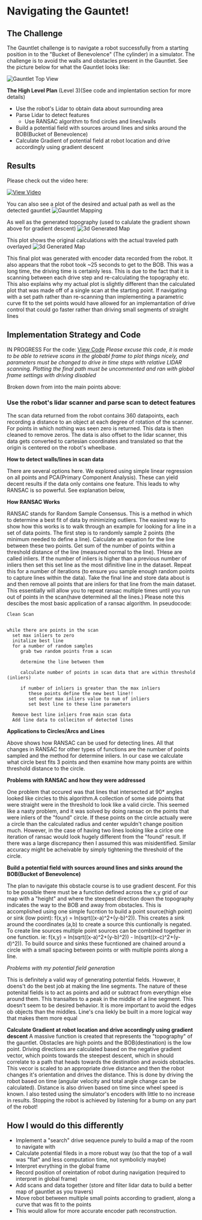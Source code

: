 # Navigating the Gauntet!
## The Challenge
The Gauntlet challenge is to navigate a robot successfully from a starting position in to the "Bucket of Benevolence" (The cylinder) in a simulator. The challenge is to avoid the walls and obstacles present in the Gauntlet. See the picture below for what the Gauntlet looks like:

![Gauntlet Top View](/gauntlet/pics/gauntletTop.PNG)


__The High Level Plan__ (Level 3)(See code and implentation section for more details)
* Use the robot's Lidar to obtain data about surrounding area
* Parse Lidar to detect features
    * Use RANSAC algorithm to find circles and lines/walls
* Build a potential field with sources around lines and sinks around the BOB(Bucket of Benevolence)
* Calculate Gradient of potential field at robot location and drive accordingly using gradient descent

## Results
Please check out the video here:

[![View Video](http://img.youtube.com/vi/B3F49UcYbRM/0.jpg)](http://www.youtube.com/watch?v=B3F49UcYbRM "Navigating the Gauntlet")

You can also see a plot of the desired and actual path as well as the detected gauntlet 
![Gauntlet Mapping](/gauntlet/pics/gauntletMapping.png)

As well as the generated topography (used to calulate the gradient shown above for gradient descent)
![3d Generated Map](/gauntlet/pics/Gauntlet%20Mesh.png)

This plot shows the original calculations with the actual traveled path overlayed
![3d Generated Map](/gauntlet/pics/actualpath.png)

This final plot was generated with encoder data recorded from the robot. It also appears that the robot took ~25 seconds to get to the BOB. This was a long time, the driving time is certainly less. This is due to the fact that it is scanning between each drive step and re-calculating the topography etc. This also explains why my actual plot is slightly different than the calculated plot that was made off of a single scan at the starting point. If navigating with a set path rather than re-scanning than implementing a parametric curve fit to the set points would have allowed for an implemantation of drive control that could go faster rather than driving small segments of straight lines 


## Implementation Strategy and Code
IN PROGRESS
For the code: [View Code](/gauntlet/gauntletNav.m)
*Please excuse this code, it is made to be able to retrieve scans in the globabl frame to plot things nicely, and parameters must be changed to drive in time steps with relative LIDAR scanning. Plotting the final path must be uncommented and ran with global frame settings with driving disabled*

Broken down from into the main points above:
### Use the robot's lidar scanner and parse scan to detect features
The scan data returned from the robot contains 360 datapoints, each recording a distance to an object at each degree of rotation of the scanner. For points in which nothing was seen zero is returned. This data is then cleaned to remove zeros. The data is also offset to the lidar scanner, this data gets converted to cartesian coordinates and translated so that the origin is centered on the robot's wheelbase.


__How to detect walls/lines in scan data__

There are several options here. We explored using simple linear regression on all points and PCA(Primary Component Analysis). These can yield decent results if the data only contains one feature. This leads to why RANSAC is so powerful. See explanation below,


__How RANSAC Works__

RANSAC stands for Random Sample Consensus. This is a method in which to determine a best fit of data by minimizing outliers. The easiest way to show how this works is to walk through an example for looking for a line in a set of data points. The first step is to randomly sample 2 points (the minimum needed to define a line). Calculate an equation for the line between these two points. Get sum of the number of points within a threshold distance of the line (measured normal to the line). THese are called inliers. If the number of inliers is higher than a previous number of inliers then set this set line as the most difinitive line in the dataset. Repeat this for a number of iterations (to ensure you sample enough random points to capture lines within the data). Take the final line and store data about is and then remove all points that are inliers for that line from the main dataset. This essentially will allow you to repeat ransac multiple times until you run out of points in the scan(have determined all the lines.) Please note this descibes the most basic application of a ransac algorithm.
In pseudocode:

    
    Clean Scan
    
    
    while there are points in the scan
      set max inliers to zero
      initalize best line
      for a number of random samples
         grab two random points from a scan
         
         determine the line between them
         
         calculate number of points in scan data that are within threshold (inliers)
         
         if number of inliers is greater than the max inliers
            these points define the new best line!!
            set outer max inliers value to num of inliers
            set best line to these line parameters
            
      Remove best line inliers from main scan data
      Add line data to colleciton of detected lines


__Applications to Circles/Arcs and Lines__

Above shows how RANSAC can be used for detecting lines. All that changes in RANSAC for other types of functions are the number of points sampled and the method for determine inliers. In our case we calculate what circle best fits 3 points and then examine how many points are within threshold distance to the circle.
  
  
__Problems with RANSAC and how they were addressed__

One problem that occured was that lines that intersected at 90* angles looked like circles to this algorithm.A collection of some side points that were straight were in the threshold to look like a valid circle. This seemed like a nasty problem, and it was solved by doing ransac on the points that were inliers of the  "found" circle. If these points on the circle actually were a circle than the calculated radius and center wpuldn't change position much. However, in the case of having two lines looking like a cirlce one iteration of ransac would look hugely different from the "found" result. If there was a large discrepancy then I assumed this was misidentified. Similar accuracy might be acheivable by simply tightening the threshold of the circle.

    
__Build a potential field with sources around lines and sinks around the BOB(Bucket of Benevolence)__

The plan to navigate this obstacle course is to use gradient descent. For this to be possible there must be a function defined across the x,y grid of our map with a "height" and where the steepest direction down the topography indicates the way to the BOB and away from obstacles. This is accomplished using one simple fucntion to build a point source(high point) or sink (low point):
f(x,y) = ln(sqrt((x-a)^2+(y-b)^2)). This creates a sink around the coordinates (a,b) to create a source this cuntionally is negated. To create line sources multiple point sources can be combined together in one function. ie: f(x,y) = ln(sqrt((x-a)^2+(y-b)^2)) - ln(sqrt((x-c)^2+(y-d)^2)). To build source and sinks these fucntioned are chained around a circle with a small spacing between points or with multiple points along a line.

*Problems with my potential field generation*

This is definitely a valid way of generating potential fields. However, it doens't do the best job at making the line segments. The nature of these potenital fields is to act as points and add or subtract from everythign else around them. This transaltes to a peak in the middle of a line segment. This doesn't seem to be desired behavior. It is more important to avoid the edges ob objects than the middles. Line's cna liekly be built in a more logical way that makes them more equal


__Calculate Gradient at robot location and drive accordingly using gradient descent__
A massive function is created that represents the "topography" of the gauntlet. Obstacles are high points and the BOB(destination) is the low point. Driving directions are calculated based on the negative gradient vector, which points towards the steepest descent, which in should correlate to a path that heads towards the destination and avoids obstacles. This vecor is scaled to an appropriate drive distance and then the robot changes it's orientation and drives the distance. This is done by driving the robot based on time (angular velocity and total angle change can be calculated). Distance is also driven based on time since wheel speed is known. I also tested using the simulator's encoders with little to no increase in results. Stopping the robot is achieved by listening for a bump on any part of the robot!


## How I would do this differently
* Implement a "search" drive sequence purely to build a map of the room to navigate with
* Calculate potential fileds in a more robust way (so that the top of a wall was "flat" and less computation time, not symbolicly maybe)
* Interpret evrything in the global frame
* Record position of oreintation of robot during navigation (required to interpret in global frame)
* Add scans and data together (store and filter lidar data to build a better map of gauntlet as you travers)
* Move robot between multiple small points according to gradient, along a curve that was fit to the points
* This would allow for more accurate encoder path reconstruction.

